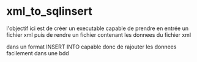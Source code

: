 # xml_to_sqlinsert

l'objectif ici est de créer un executable capable de prendre en entrée un fichier xml
puis de rendre un fichier contenant les donnees du fichier xml 

dans un format INSERT INTO
capable donc de rajouter les donnees facilement dans une bdd
